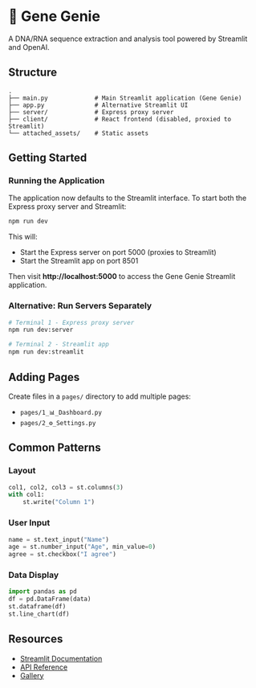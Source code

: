 # 🧬 Gene Genie

A DNA/RNA sequence extraction and analysis tool powered by Streamlit and OpenAI.

## Structure

```
.
├── main.py             # Main Streamlit application (Gene Genie)
├── app.py              # Alternative Streamlit UI
├── server/             # Express proxy server
├── client/             # React frontend (disabled, proxied to Streamlit)
└── attached_assets/    # Static assets
```

## Getting Started

### Running the Application

The application now defaults to the Streamlit interface. To start both the Express proxy server and Streamlit:

```bash
npm run dev
```

This will:
- Start the Express server on port 5000 (proxies to Streamlit)
- Start the Streamlit app on port 8501

Then visit **http://localhost:5000** to access the Gene Genie Streamlit application.

### Alternative: Run Servers Separately

```bash
# Terminal 1 - Express proxy server
npm run dev:server

# Terminal 2 - Streamlit app
npm run dev:streamlit
```

## Adding Pages

Create files in a `pages/` directory to add multiple pages:
- `pages/1_📊_Dashboard.py`
- `pages/2_⚙️_Settings.py`

## Common Patterns

### Layout
```python
col1, col2, col3 = st.columns(3)
with col1:
    st.write("Column 1")
```

### User Input
```python
name = st.text_input("Name")
age = st.number_input("Age", min_value=0)
agree = st.checkbox("I agree")
```

### Data Display
```python
import pandas as pd
df = pd.DataFrame(data)
st.dataframe(df)
st.line_chart(df)
```

## Resources

- [Streamlit Documentation](https://docs.streamlit.io)
- [API Reference](https://docs.streamlit.io/library/api-reference)
- [Gallery](https://streamlit.io/gallery)
